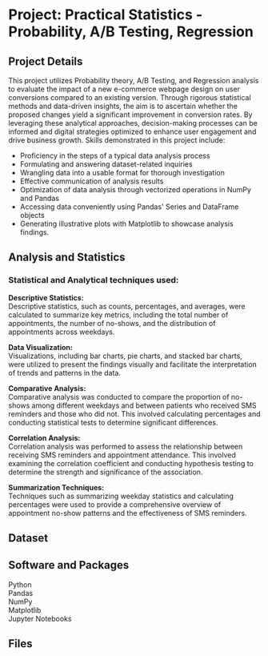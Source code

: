 # Project: Practical Statistics - Probability, A/B Testing, Regression 

## Project Details
This project utilizes Probability theory, A/B Testing, and Regression analysis to evaluate the impact of a new e-commerce webpage design on user conversions compared to an existing version. Through rigorous statistical methods and data-driven insights, the aim is to ascertain whether the proposed changes yield a significant improvement in conversion rates. By leveraging these analytical approaches, decision-making processes can be informed and digital strategies optimized to enhance user engagement and drive business growth.
Skills demonstrated in this project include:

* Proficiency in the steps of a typical data analysis process
* Formulating and answering dataset-related inquiries
* Wrangling data into a usable format for thorough investigation
* Effective communication of analysis results
* Optimization of data analysis through vectorized operations in NumPy and Pandas
* Accessing data conveniently using Pandas' Series and DataFrame objects
* Generating illustrative plots with Matplotlib to showcase analysis findings.

## Analysis and Statistics




### Statistical and Analytical techniques used:

**Descriptive Statistics:**   
Descriptive statistics, such as counts, percentages, and averages, were calculated to summarize key metrics, including the total number of appointments, the number of no-shows, and the distribution of appointments across weekdays.

**Data Visualization:**   
Visualizations, including bar charts, pie charts, and stacked bar charts, were utilized to present the findings visually and facilitate the interpretation of trends and patterns in the data.

**Comparative Analysis:**   
Comparative analysis was conducted to compare the proportion of no-shows among different weekdays and between patients who received SMS reminders and those who did not. This involved calculating percentages and conducting statistical tests to determine significant differences.

**Correlation Analysis:**   
Correlation analysis was performed to assess the relationship between receiving SMS reminders and appointment attendance. This involved examining the correlation coefficient and conducting hypothesis testing to determine the strength and significance of the association.

**Summarization Techniques:**   
Techniques such as summarizing weekday statistics and calculating percentages were used to provide a comprehensive overview of appointment no-show patterns and the effectiveness of SMS reminders.


## Dataset



## Software and Packages

Python     
Pandas  
NumPy    
Matplotlib   
Jupyter Notebooks
 
## Files

